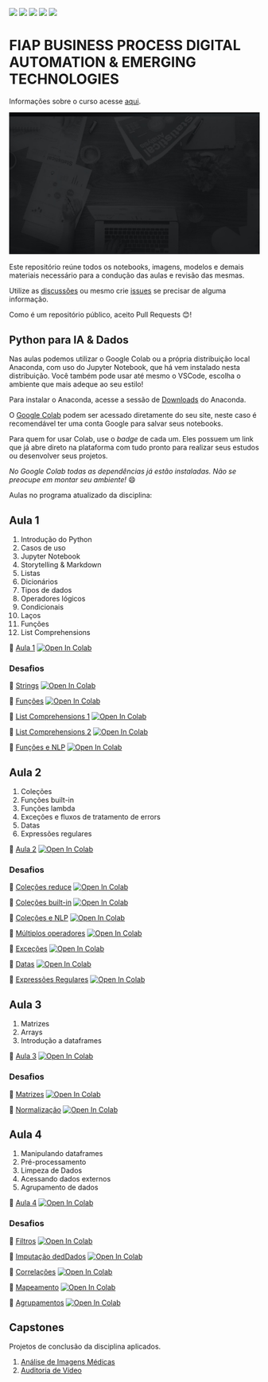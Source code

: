 ![](https://img.shields.io/github/repo-size/michelpf/fiap-bpm-python-dados-ia)
![](https://img.shields.io/github/issues/michelpf/fiap-bpm-python-dados-ia)
![](https://img.shields.io/github/stars/michelpf/fiap-bpm-python-dados-ia)
![](https://img.shields.io/github/watchers/michelpf/fiap-bpm-python-dados-ia)
![](https://img.shields.io/github/last-commit/michelpf/fiap-bpm-python-dados-ia)


# FIAP BUSINESS PROCESS DIGITAL AUTOMATION & EMERGING TECHNOLOGIES

Informações sobre o curso acesse [aqui](https://www.fiap.com.br/mba/mba-em-gestao-por-processos/).

![alt text](/bpm.jpg)

Este repositório reúne todos os notebooks, imagens, modelos e demais materiais necessário para a condução das aulas e revisão das mesmas.

Utilize as [discussões](https://github.com/michelpf/fiap-bpm-python-dados-ia/discussions) ou mesmo crie [issues](https://github.com/michelpf/fiap-bpm-python-dados-ia/issues) se precisar de alguma informação.

Como é um repositório público, aceito Pull Requests 😊!

## Python para IA & Dados

Nas aulas podemos utilizar o Google Colab ou a própria distribuição local Anaconda, com uso do Jupyter Notebook, que há vem instalado nesta distribuição. Você também pode usar até mesmo o VSCode, escolha o ambiente que mais adeque ao seu estilo!

Para instalar o Anaconda, acesse a sessão de [Downloads](https://www.anaconda.com/download) do Anaconda.

O [Google Colab](https://colab.research.google.com/) podem ser acessado diretamente do seu site, neste caso é recomendável ter uma conta Google para salvar seus notebooks.

Para quem for usar Colab, use o _badge_ de cada um. Eles possuem um link que já abre direto na plataforma com tudo pronto para realizar seus estudos ou desenvolver seus projetos.

_No Google Colab todas as dependências já estão instaladas. Não se preocupe em montar seu ambiente!_ 😄

Aulas no programa atualizado da disciplina:

## Aula 1

1. Introdução do Python
2. Casos de uso
3. Jupyter Notebook
4. Storytelling & Markdown
5. Listas
6. Dicionários
7. Tipos de dados
8. Operadores lógicos
9. Condicionais
10. Laços
11. Funções
12. List Comprehensions

📙 [Aula 1](https://github.com/michelpf/fiap-bpm-python-dados-ia/blob/main/aula-1-introducao-listas/aula-1.ipynb) [![Open In Colab](https://colab.research.google.com/assets/colab-badge.svg)](https://colab.research.google.com/github/michelpf/fiap-bpm-python-dados-ia/blob/main/aula-1-introducao-listas/aula-1.ipynb) 


### Desafios

📘 [Strings](https://github.com/michelpf/fiap-bpm-python-dados-ia/blob/main/aula-1-introducao-listas/aula-1-desafio-1.ipynb) [![Open In Colab](https://colab.research.google.com/assets/colab-badge.svg)](https://colab.research.google.com/github/michelpf/fiap-bpm-python-dados-ia/blob/main/aula-1-introducao-listas/aula-1-desafio-1.ipynb) 

📘 [Funções](https://github.com/michelpf/fiap-bpm-python-dados-ia/blob/main/aula-1-introducao-listas/aula-1-desafio-2.ipynb) [![Open In Colab](https://colab.research.google.com/assets/colab-badge.svg)](https://colab.research.google.com/github/michelpf/fiap-bpm-python-dados-ia/blob/main/aula-1-introducao-listas/aula-1-desafio-2.ipynb) 

📘 [List Comprehensions 1](https://github.com/michelpf/fiap-bpm-python-dados-ia/blob/main/aula-1-introducao-listas/aula-1-desafio-3.ipynb) [![Open In Colab](https://colab.research.google.com/assets/colab-badge.svg)](https://colab.research.google.com/github/michelpf/fiap-bpm-python-dados-ia/blob/main/aula-1-introducao-listas/aula-1-desafio-3.ipynb) 

📘 [List Comprehensions 2](https://github.com/michelpf/fiap-bpm-python-dados-ia/blob/main/aula-1-introducao-listas/aula-1-desafio-4.ipynb) [![Open In Colab](https://colab.research.google.com/assets/colab-badge.svg)](https://colab.research.google.com/github/michelpf/fiap-bpm-python-dados-ia/blob/main/aula-1-introducao-listas/aula-1-desafio-4.ipynb) 

📘 [Funções e NLP](https://github.com/michelpf/fiap-bpm-python-dados-ia/blob/main/aula-1-introducao-listas/aula-1-desafio-5.ipynb) [![Open In Colab](https://colab.research.google.com/assets/colab-badge.svg)](https://colab.research.google.com/github/michelpf/fiap-bpm-python-dados-ia/blob/main/aula-1-introducao-listas/aula-1-desafio-5.ipynb) 

## Aula 2

1. Coleções
2. Funções built-in
3. Funções lambda
4. Exceções e fluxos de tratamento de errors
5. Datas
6. Expressões regulares

📙 [Aula 2](https://github.com/michelpf/fiap-bpm-python-dados-ia/blob/main/aula-2-colecoes-excecoes-datas-regex/aula-2.ipynb) [![Open In Colab](https://colab.research.google.com/assets/colab-badge.svg)](https://colab.research.google.com/github/michelpf/fiap-bpm-python-dados-ia/blob/main/aula-2-colecoes-excecoes-datas-regex/aula-2.ipynb) 


### Desafios

📘 [Coleções reduce](https://github.com/michelpf/fiap-bpm-python-dados-ia/blob/main/aula-2-colecoes-excecoes-datas-regex/aula-2-desafio-1.ipynb) [![Open In Colab](https://colab.research.google.com/assets/colab-badge.svg)](https://colab.research.google.com/github/michelpf/fiap-bpm-python-dados-ia/blob/main/aula-2-colecoes-excecoes-datas-regex/aula-2-desafio-1.ipynb) 

📘 [Coleções built-in](https://github.com/michelpf/fiap-bpm-python-dados-ia/blob/main/aula-2-colecoes-excecoes-datas-regex/aula-2-desafio-2.ipynb) [![Open In Colab](https://colab.research.google.com/assets/colab-badge.svg)](https://colab.research.google.com/github/michelpf/fiap-bpm-python-dados-ia/blob/main/aula-2-colecoes-excecoes-datas-regex/aula-2-desafio-2.ipynb) 

📘 [Coleções e NLP](https://github.com/michelpf/fiap-bpm-python-dados-ia/blob/main/aula-2-colecoes-excecoes-datas-regex/aula-2-desafio-3.ipynb) [![Open In Colab](https://colab.research.google.com/assets/colab-badge.svg)](https://colab.research.google.com/github/michelpf/fiap-bpm-python-dados-ia/blob/main/aula-2-colecoes-excecoes-datas-regex/aula-2-desafio-3.ipynb) 

📘 [Múltiplos operadores](https://github.com/michelpf/fiap-bpm-python-dados-ia/blob/main/aula-2-colecoes-excecoes-datas-regex/aula-2-desafio-4.ipynb) [![Open In Colab](https://colab.research.google.com/assets/colab-badge.svg)](https://colab.research.google.com/github/michelpf/fiap-bpm-python-dados-ia/blob/main/aula-2-colecoes-excecoes-datas-regex/aula-2-desafio-4.ipynb) 

📘 [Exceções](https://github.com/michelpf/fiap-bpm-python-dados-ia/blob/main/aula-2-colecoes-excecoes-datas-regex/aula-2-desafio-5.ipynb) [![Open In Colab](https://colab.research.google.com/assets/colab-badge.svg)](https://colab.research.google.com/github/michelpf/fiap-bpm-python-dados-ia/blob/main/aula-2-colecoes-excecoes-datas-regex/aula-2-desafio-5.ipynb) 

📘 [Datas](https://github.com/michelpf/fiap-bpm-python-dados-ia/blob/main/aula-2-colecoes-excecoes-datas-regex/aula-2-desafio-6.ipynb) [![Open In Colab](https://colab.research.google.com/assets/colab-badge.svg)](https://colab.research.google.com/github/michelpf/fiap-bpm-python-dados-ia/blob/main/aula-2-colecoes-excecoes-datas-regex/aula-2-desafio-6.ipynb) 

📘 [Expressões Regulares](https://github.com/michelpf/fiap-bpm-python-dados-ia/blob/main/aula-2-colecoes-excecoes-datas-regex/aula-2-desafio-7.ipynb) [![Open In Colab](https://colab.research.google.com/assets/colab-badge.svg)](https://colab.research.google.com/github/michelpf/fiap-bpm-python-dados-ia/blob/main/aula-2-colecoes-excecoes-datas-regex/aula-2-desafio-7.ipynb) 


## Aula 3

1. Matrizes
2. Arrays
3. Introdução a dataframes

📙 [Aula 3](https://github.com/michelpf/fiap-bpm-python-dados-ia/blob/main/aula-3-numpy-pandas/aula-3.ipynb) [![Open In Colab](https://colab.research.google.com/assets/colab-badge.svg)](https://colab.research.google.com/github/michelpf/fiap-bpm-python-dados-ia/blob/main/aula-3-numpy-pandas/aula-3.ipynb) 


### Desafios

📘 [Matrizes](https://github.com/michelpf/fiap-bpm-python-dados-ia/blob/main/aula-3-numpy-pandas/aula-3-desafio-1.ipynb) [![Open In Colab](https://colab.research.google.com/assets/colab-badge.svg)](https://colab.research.google.com/github/michelpf/fiap-bpm-python-dados-ia/blob/main/aula-3-numpy-pandas/aula-3-desafio-1.ipynb) 

📘 [Normalização](https://github.com/michelpf/fiap-bpm-python-dados-ia/blob/main/aula-3-numpy-pandas/aula-3-desafio-2.ipynb) [![Open In Colab](https://colab.research.google.com/assets/colab-badge.svg)](https://colab.research.google.com/github/michelpf/fiap-bpm-python-dados-ia/blob/main/aula-3-numpy-pandas/aula-3-desafio-2.ipynb) 

## Aula 4

1. Manipulando dataframes
2. Pré-processamento
3. Limpeza de Dados
4. Acessando dados externos
5. Agrupamento de dados

📙 [Aula 4](https://github.com/michelpf/fiap-bpm-python-dados-ia/blob/main/aula-4-estruturas-de-dados-avancados/aula-4.ipynb) [![Open In Colab](https://colab.research.google.com/assets/colab-badge.svg)](https://colab.research.google.com/github/michelpf/fiap-bpm-python-dados-ia/blob/main/aula-4-estruturas-de-dados-avancados/aula-4.ipynb) 


### Desafios

📘 [Filtros](https://github.com/michelpf/fiap-bpm-python-dados-ia/blob/main/aula-4-estruturas-de-dados-avancados/aula-4-desafio-1.ipynb) [![Open In Colab](https://colab.research.google.com/assets/colab-badge.svg)](https://colab.research.google.com/github/michelpf/fiap-bpm-python-dados-ia/blob/main/aula-4-estruturas-de-dados-avancados/aula-4-desafio-1.ipynb) 

📘 [Imputação dedDados](https://github.com/michelpf/fiap-bpm-python-dados-ia/blob/main/aula-4-estruturas-de-dados-avancados/aula-4-desafio-2.ipynb) [![Open In Colab](https://colab.research.google.com/assets/colab-badge.svg)](https://colab.research.google.com/github/michelpf/fiap-bpm-python-dados-ia/blob/main/aula-4-estruturas-de-dados-avancados/aula-4-desafio-2.ipynb) 

📘 [Correlações](https://github.com/michelpf/fiap-bpm-python-dados-ia/blob/main/aula-4-estruturas-de-dados-avancados/aula-4-desafio-3.ipynb) [![Open In Colab](https://colab.research.google.com/assets/colab-badge.svg)](https://colab.research.google.com/github/michelpf/fiap-bpm-python-dados-ia/blob/main/aula-4-estruturas-de-dados-avancados/aula-4-desafio-3.ipynb) 

📘 [Mapeamento](https://github.com/michelpf/fiap-bpm-python-dados-ia/blob/main/aula-4-estruturas-de-dados-avancados/aula-4-desafio-4.ipynb) [![Open In Colab](https://colab.research.google.com/assets/colab-badge.svg)](https://colab.research.google.com/github/michelpf/fiap-bpm-python-dados-ia/blob/main/aula-4-estruturas-de-dados-avancados/aula-4-desafio-4.ipynb) 

📘 [Agrupamentos](https://github.com/michelpf/fiap-bpm-python-dados-ia/blob/main/aula-4-estruturas-de-dados-avancados/aula-4-desafio-5.ipynb) [![Open In Colab](https://colab.research.google.com/assets/colab-badge.svg)](https://colab.research.google.com/github/michelpf/fiap-bpm-python-dados-ia/blob/main/aula-4-estruturas-de-dados-avancados/aula-4-desafio-5.ipynb) 


## Capstones

Projetos de conclusão da disciplina aplicados.

1. [Análise de Imagens Médicas](https://github.com/michelpf/fiap-ml-visao-computacional-analise-imagens-medicas)
2. [Auditoria de Vídeo](https://github.com/michelpf/fiap-ml-visao-computacional-auditoria-video)
